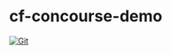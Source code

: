 # cf-concourse-demo

[![Git](https://app.soluble.cloud/api/v1/public/badges/077f6517-7e95-4365-bc45-23dbaf8b0749.svg?orgId=521549019486)](https://app.soluble.cloud/repos/details/github.com/brianbyers/cf-concourse-demo?orgId=521549019486)  


